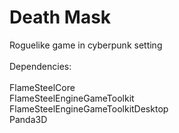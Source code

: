 # Death Mask
Roguelike game in cyberpunk setting<br>
<br>
Dependencies:<br><br>
FlameSteelCore<br>
FlameSteelEngineGameToolkit<br>
FlameSteelEngineGameToolkitDesktop<br>
Panda3D
